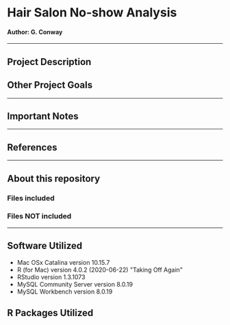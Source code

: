 # Hair Salon No-show Analysis
#### Author: G. Conway 

***

## Project Description

## Other Project Goals

***

## Important Notes

***

## References

***

## About this repository

### Files included

### Files NOT included

***

## Software Utilized

* Mac OSx Catalina version 10.15.7
* R (for Mac) version 4.0.2 (2020-06-22) "Taking Off Again"
* RStudio version 1.3.1073
* MySQL Community Server version 8.0.19
* MySQL Workbench version 8.0.19

## R Packages Utilized


